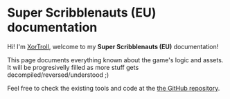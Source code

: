 # Super Scribblenauts (EU) documentation

Hi! I'm [XorTroll](https://github.com/XorTroll), welcome to my **Super Scribblenauts (EU)** documentation!

This page documents everything known about the game's logic and assets. It will be progresivelly filled as more stuff gets decompiled/reversed/understood ;)

Feel free to check the existing tools and code at the [the GitHub repository](https://github.com/XorTroll/super-scribblenauts-re).
